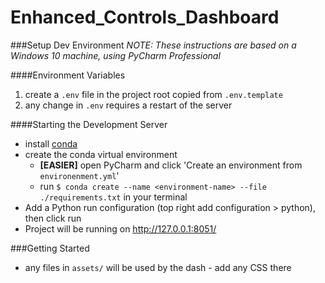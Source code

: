 # Enhanced_Controls_Dashboard

###Setup Dev Environment
_NOTE: These instructions are based on a Windows 10 machine, using PyCharm Professional_

####Environment Variables
  1. create a `.env` file in the project root copied from `.env.template`
  2. any change in `.env` requires a restart of the server

####Starting the Development Server
  - install [conda](https://conda.io/projects/conda/en/latest/user-guide/install/index.html#regular-installation)
  - create the conda virtual environment    
    * **\[EASIER\]** open PyCharm and click 'Create an environment from `environenment.yml`'
    * run `$ conda create --name <environment-name> --file ./requirements.txt` in your terminal
  - Add a Python run configuration (top right add configuration > python), then click run
  - Project will be running on http://127.0.0.1:8051/

###Getting Started
 - any files in `assets/` will be used by the dash - add any CSS there